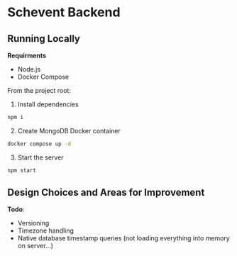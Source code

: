 # Schevent Backend



## Running Locally

**Requirments**
- Node.js
- Docker Compose

From the project root:

1. Install dependencies
```sh
npm i
```

2. Create MongoDB Docker container
```sh
docker compose up -d
```

3. Start the server
```sh
npm start
```

## Design Choices and Areas for Improvement

**Todo**:
- Versioning
- Timezone handling
- Native database timestamp queries (not loading everything into memory on server...)